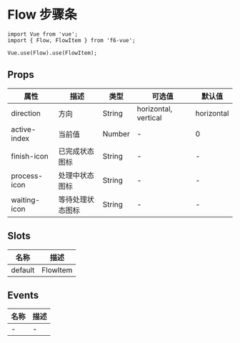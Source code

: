 # Flow 步骤条

```JS
import Vue from 'vue';
import { Flow, FlowItem } from 'f6-vue';

Vue.use(Flow).use(FlowItem);
```

## Props

| 属性 | 描述 | 类型 | 可选值 | 默认值 |
| - | - | - | - | - |
| direction | 方向 | String | horizontal, vertical | horizontal | - |
| active-index | 当前值 | Number | - | 0 | - |
| finish-icon | 已完成状态图标 | String | - | - | - |
| process-icon | 处理中状态图标 | String | - | - | - |
| waiting-icon | 等待处理状态图标 | String | - | - | - |

## Slots

| 名称 | 描述 |
| - | - |
| default | FlowItem |

## Events

| 名称 | 描述 |
| - | - |
| - | - |